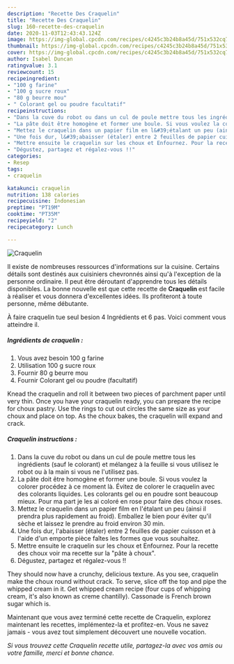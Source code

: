 ```yaml
---
description: "Recette Des Craquelin"
title: "Recette Des Craquelin"
slug: 160-recette-des-craquelin
date: 2020-11-03T12:43:43.124Z
image: https://img-global.cpcdn.com/recipes/c4245c3b24b8a45d/751x532cq70/craquelin-photo-principale-de-la-recette.jpg
thumbnail: https://img-global.cpcdn.com/recipes/c4245c3b24b8a45d/751x532cq70/craquelin-photo-principale-de-la-recette.jpg
cover: https://img-global.cpcdn.com/recipes/c4245c3b24b8a45d/751x532cq70/craquelin-photo-principale-de-la-recette.jpg
author: Isabel Duncan
ratingvalue: 3.1
reviewcount: 15
recipeingredient:
- "100 g farine"
- "100 g sucre roux"
- "80 g beurre mou"
- " Colorant gel ou poudre facultatif"
recipeinstructions:
- "Dans la cuve du robot ou dans un cul de poule mettre tous les ingrédients (sauf le colorant) et mélangez à la feuille si vous utilisez le robot ou à la main si vous ne l&#39;utilisez pas."
- "La pâte doit être homogène et former une boule. Si vous voulez la colorer procédez à ce moment là. Évitez de colorer le craquelin avec des colorants liquides. Les colorants gel ou en poudre sont beaucoup mieux. Pour ma part je les ai coloré en rose pour faire des choux roses."
- "Mettez le craquelin dans un papier film en l&#39;étalant un peu (ainsi il prendra plus rapidement au froid). Emballez le bien pour éviter qu&#39;il sèche et laissez le prendre au froid environ 30 min."
- "Une fois dur, l&#39;abaisser (étaler) entre 2 feuilles de papier cuisson et à l&#39;aide d&#39;un emporte pièce faîtes les formes que vous souhaitez."
- "Mettre ensuite le craquelin sur les choux et Enfournez. Pour la recette des choux voir ma recette sur la &#34;pâte à choux&#34;."
- "Dégustez, partagez et régalez-vous !!"
categories:
- Resep
tags:
- craquelin

katakunci: craquelin 
nutrition: 138 calories
recipecuisine: Indonesian
preptime: "PT19M"
cooktime: "PT35M"
recipeyield: "2"
recipecategory: Lunch

---
```



![Craquelin](https://img-global.cpcdn.com/recipes/c4245c3b24b8a45d/751x532cq70/craquelin-photo-principale-de-la-recette.jpg)

Il existe de nombreuses ressources d'informations sur la cuisine. Certains détails sont destinés aux cuisiniers chevronnés ainsi qu'à l'exception de la personne ordinaire. Il peut être déroutant d'apprendre tous les détails disponibles. La bonne nouvelle est que cette recette de <strong> Craquelin </strong> est facile à réaliser et vous donnera d'excellentes idées. Ils profiteront à toute personne, même débutante.

<!--inarticleads1-->

À faire craquelin tue seul besion 4 Ingrédients et 6 pas. Voici comment vous atteindre il.

##### Ingrédients de craquelin :

1. Vous avez besoin 100 g farine
1. Utilisation 100 g sucre roux
1. Fournir 80 g beurre mou
1. Fournir  Colorant gel ou poudre (facultatif)


Knead the craquelin and roll it between two pieces of parchment paper until very thin. Once you have your craquelin ready, you can prepare the recipe for choux pastry. Use the rings to cut out circles the same size as your choux and place on top. As the choux bakes, the craquelin will expand and crack. 

<!--inarticleads2-->

##### Craquelin instructions :

1. Dans la cuve du robot ou dans un cul de poule mettre tous les ingrédients (sauf le colorant) et mélangez à la feuille si vous utilisez le robot ou à la main si vous ne l&#39;utilisez pas.
1. La pâte doit être homogène et former une boule. Si vous voulez la colorer procédez à ce moment là. Évitez de colorer le craquelin avec des colorants liquides. Les colorants gel ou en poudre sont beaucoup mieux. Pour ma part je les ai coloré en rose pour faire des choux roses.
1. Mettez le craquelin dans un papier film en l&#39;étalant un peu (ainsi il prendra plus rapidement au froid). Emballez le bien pour éviter qu&#39;il sèche et laissez le prendre au froid environ 30 min.
1. Une fois dur, l&#39;abaisser (étaler) entre 2 feuilles de papier cuisson et à l&#39;aide d&#39;un emporte pièce faîtes les formes que vous souhaitez.
1. Mettre ensuite le craquelin sur les choux et Enfournez. Pour la recette des choux voir ma recette sur la &#34;pâte à choux&#34;.
1. Dégustez, partagez et régalez-vous !!


They should now have a crunchy, delicious texture. As you see, craquelin make the choux round without crack. To serve, slice off the top and pipe the whipped cream in it. Get whipped cream recipe (four cups of whipping cream, it&#39;s also known as creme chantilly). Cassonade is French brown sugar which is. 

<!--inarticleads1-->

<p>
Maintenant que vous avez terminé cette recette de Craquelin, explorez maintenant les recettes, implémentez-la et profitez-en. Vous ne savez jamais - vous avez tout simplement découvert une nouvelle vocation.
</p>

<p>
<i>Si vous trouvez cette Craquelin recette utile, partagez-la avec vos amis ou votre famille, merci et bonne chance.</i>
</p>
